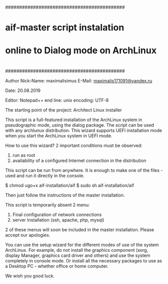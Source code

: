 ###########################################
#                                         #
#   aif-master script instalation         #
#   online to Dialog mode on ArchLinux    #
#                                         #
###########################################

Author Nick-Name: maximalisimus
E-Mail: maximalis171091@yandex.ru
 
Date: 20.08.2019

Editor: Notepad++
    end line: unix
    encoding: UTF-8
    
The starting point of the project: Architect Linux installer

This script is a full-featured installation of the ArchLinux system in pseudographic mode, using the dialog package.
The script can be used with any archlunux distribution. This wizard supports UEFI installation mode when you start the ArchLinux system in UEFI mode.

How to use this wizard?
2 important conditions must be observed:
1) run as root
2) availability of a configured Internet connection in the distribution

This script can be run from anywhere. 
It is enough to make one of the files - used and run it directly in the console.

$ chmod ugo+x aif-installation/aif
$ sudo sh aif-installation/aif

Then just follow the instructions of the master installation.

This script is temporarily absent 2 menu:

1) Final configuration of network connections
2) server Installation (ssh, apache, php, mysql)

2 of these menus will soon be included in the master installation. Please accept our apologies.

You can use the setup wizard for the different modes of use of the system ArchLinux.
For example, do not install the graphics component (xorg, display Manager, graphics card driver and others) and use the system completely in console mode.
Or install all the necessary packages to use as a Desktop PC - whether office or home computer.

We wish you good luck.


